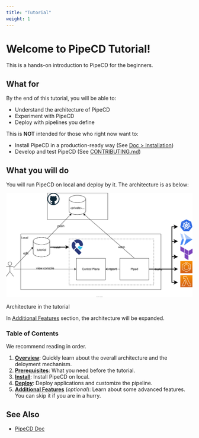 ```yaml
---
title: "Tutorial"
weight: 1
---
```


# **Welcome to PipeCD Tutorial!**

This is a hands-on introduction to PipeCD for the beginners.


## What for

By the end of this tutorial, you will be able to:
  - Understand the architecture of PipeCD
  - Experiment with PipeCD
  - Deploy with pipelines you define

This is **NOT** intended for those who right now want to:

- Install PipeCD in a production-ready way (See [Doc > Installation](https://pipecd.dev/docs/installation/))
- Develop and test PipeCD (See [CONTRIBUTING.md](https://github.com/pipe-cd/pipecd/blob/master/CONTRIBUTING.md))

## What you will do

You will run PipeCD on local and deploy by it. The architecture is as below:

![architecture on local](/images/architecture.svg)
<p class="caption">Architecture in the tutorial</p>

In [Additional Features](50-features/) section, the architecture will be expanded.


### Table of Contents

We recommend reading in order.

1. [**Overview**](10-overview/): Quickly learn about the overall architecture and the deloyment mechanism.
2. [**Prerequisites**](20-prerequisites/): What you need before the tutorial.
3. [**Install**](30-install/): Install PipeCD on local.
4. [**Deploy**](40-deploy/): Deploy applications and customize the pipeline.
5. [**Additional Features**](50-features/) (_optional_): Learn about some advanced features. You can skip it if you are in a hurry.

## See Also

- [PipeCD Doc](https://pipecd.dev/docs/)
